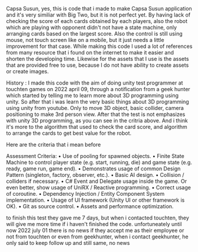 Capsa Susun, yes, this is code that i made to make Capsa Susun application and it's very similiar with Big Two, 
but it is not perfect yet. By having lack of checking the score of each cards obtained by each players,
also the robot which are playing with opponent didn't not have a state machine, only arranging cards based on the largest score. 
Also the control is still using mouse, not touch screen like on a mobile, but it just needs a little improvement for that case. 
While making this code I used a lot of references from many resource that i found on the internet to make it easier and shorten the developing time. 
Likewise for the assets that I use is the assets that are provided free to use, because I do not have ability to create assets or create images.

History :
I made this code with the aim of doing unity test programmer at touchten games on 2022 april 09, through a notification 
from a geek hunter which started by telling me to learn more about 3D programming using unity. 
So after that i was learn the very basic things about 3D programming using unity from youtube.
Only to move 3D object, basic collider, camera positioning to make 3rd person view. 
After that the test is not emphasizes with unity 3D programming, as you can see in the critria above.
And i think it's more to the algorithm that used to check the card score, and algorithm to arrange the cards to get best value for the robot.

Here are the criteria that i mean before

Assessment Criteria:
• Use of pooling for spawned objects.
• Finite State Machine to control player state (e.g. start, running, die) and game state (e.g. ready, game run, game end).
• Demonstrates usage of common Design Pattern (singleton, factory, observer,
etc.).
• Basic AI design.
• Collision / colliders if necessary.
• C# Event and Delegate usage inside the game. Or even better, show usage of UniRX / Reactive programming.
• Correct usage of coroutine.
• Dependency Injection / Entity Component System implementation.
• Usage of UI framework (Unity UI or other framework is OK).
• Git as source control.
• Assets and performance optimization.

to finish this test they gave me 7 days, 
but when i contacted touchten, they will give me more time if i haven't finished the code.
unfortuneately until now 2022 july 01 there is no news if they accept me as their employee or not from touchten or even from geekhunter, 
when i contact geekhunter, he only said to keep follow up and still same, no news
